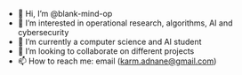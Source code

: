 - 👋 Hi, I’m @blank-mind-op
- 👀 I’m interested in operational research, algorithms, AI and cybersecurity
- 🌱 I’m currently a computer science and AI student
- 💞️ I’m looking to collaborate on different projects
- 📫 How to reach me: email (karm.adnane@gmail.com)

<!---
blank-mind-op/blank-mind-op is a ✨ special ✨ repository because its `README.md` (this file) appears on your GitHub profile.
You can click the Preview link to take a look at your changes.
--->

<!--[![blank-mind-op's GitHub | Stats](https://stats.quine.sh/blank-mind-op/github?theme=dark)](https://quine.sh?utm_source=widgets&utm_campaign=blank-mind-op)
[![blank-mind-op's GitHub | Topics Over Time](https://stats.quine.sh/blank-mind-op/topics-over-time?theme=dark)](https://quine.sh?utm_source=widgets&utm_campaign=blank-mind-op)
[![blank-mind-op's GitHub | Languages Over Time](https://stats.quine.sh/blank-mind-op/languages-over-time?theme=dark)](https://quine.sh?utm_source=widgets&utm_campaign=blank-mind-op)-->
